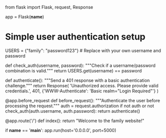 from flask import Flask, request, Response

app = Flask(__name__)

# Simple user authentication setup
USERS = {"family": "password123"}  # Replace with your own username and password

def check_auth(username, password):
    """Check if a username/password combination is valid."""
    return USERS.get(username) == password

def authenticate():
    """Send a 401 response with a basic authentication challenge."""
    return Response(
        'Unauthorized access. Please provide valid credentials.',
        401,
        {'WWW-Authenticate': 'Basic realm="Login Required"'}
    )

@app.before_request
def before_request():
    """Authenticate the user before processing the request."""
    auth = request.authorization
    if not auth or not check_auth(auth.username, auth.password):
        return authenticate()

@app.route('/')
def index():
    return "Welcome to the family website!"

if __name__ == '__main__':
    app.run(host='0.0.0.0', port=5000)
